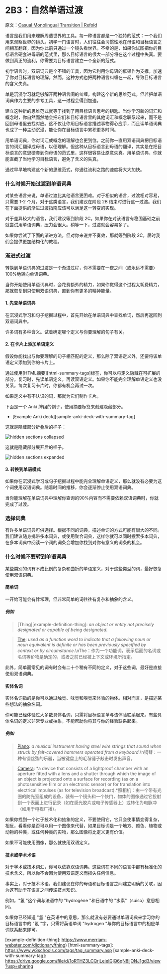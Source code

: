 # 2B3：自然单语过渡

原文：[Casual Monolingual Transition | Refold](https://refold.la/roadmap/stage-2/b/casual-monolingual-transition)

语言是我们用来理解周遭世界的工具。每一种语言都是一个独特的范式：一个我们用来观察世界的镜头。初学一门语言时，人们往往会习惯性地在母语和目标语言之间相互翻译，因为你此前只通过一个镜头看世界。不幸的是，如果你试图把你的目标语言硬套进母语的范式里，那么目标语言的很大一部分将在这个过程中失真。要做到真正的流利，你需要为目标语言建立一个全新的范式。

初学语言时，双语词典是个不错的工具，因为它利用你母语的框架作为支撑，加速了你对目标语言的理解。然而，这种方式也把两种语言纠缠在一起，导致目标语言的含义失真。

单是沉浸学习就足够解开两种语言间的纠缠，构建这个新的思维范式。但若把单语词典作为主要的参考工具，这一过程会得到加速。

建立这种新的思维范式就等于找到了用目标语言思考的钥匙。当你学习新的词汇和概念时，你自然而然地会把它们和目标语言里的其他词汇和概念联系起来，而不是回到母语里去找对应。这不仅让你用目标语言描述事物得心应手，而且读单语词典也成了一种主动沉浸，能让你在目标语言中累积更多时间。

用单语词典，你对词汇或概念的理解也会更到位。之前你一直用双语词典把目标语言的词汇翻译成母语，以便理解。但这种从目标语言到母语的翻译，其实是在把目标语言的意思硬套到你母语的范式里，这样很容易让原意失真。用单语词典，你就能直截了当地学习目标语言，避免了含义的失真。

通过早早地构建这个新的思维范式，你通往流利之路的速度将大大加快。

### 什么时候开始过渡到单语词典

对某些语言来说，单语过渡比其他语言更困难。对于相似的语言，过渡相对容易，只需要 1-2 个月。对于这类语言，我们建议在阶段 2B 结束时进行这一过渡。我们在下面提供的渐进过渡指南应该可以满足这一转变的实现。

对于差异较大的语言，我们建议等到阶段 2C。如果你在对该语言有稳固基础之前就尝试用单语词典，压力会很大。稍等一下，过渡就会容易多了。

如果你尝试了下面的渐进方法，但对你来说并不奏效，那就等到阶段 2C，届时我们会提供更加结构化的教程。

### 渐进式过渡

转换到单语词典的过渡是一个渐进过程，你不需要在一夜之间（或永远不需要）100%地转向单语词典。

当你开始使用单语词典时，会花费额外的精力，如果你觉得这个过程太耗费精力，那就恢复到只使用双语词典，直到你有更多的精神能量。

#### 1. 先查单语词典

在沉浸式学习和句子挖掘过程中，首先开始在单语词典中查找单词，然后再返回到双语词典中。

许多词有多种含义。试着确定哪个定义与你要理解的句子有关。

#### 2. 在卡片上添加单语定义

假设你能找出与你要理解的句子相匹配的定义，那么除了双语定义外，还要将该单语定义添加到你的卡片上。

通过使用[HTML摘要][html-summary-tags]标签，你可以将定义隐藏在可扩展的部分。复习时，先读单语定义，再读双语定义。如果你不能完全理解单语定义也没关系，每次复习卡片时，你都有机会再试一次。

如果定义中有不认识的词，那就为它们制作卡片。

下面是一个 Anki 牌组的例子，使用摘要标签来创建隐藏部分。

- [Example Anki deck][sample-anki-deck-with-summary-tag]

这就是隐藏部分折叠后的样子：

![hidden sections collapsed](https://refold.la/static/11aa53a0989ddb854b09d29bee7cc0ca/2ece4/hidden-sections-collapsed.png)

这就是隐藏部分展开后的样子。

![hidden sections expanded](https://refold.la/static/74c283556685ed5fde3c88740ffa125e/5b158/hidden-sections-expanded.png)

#### 3. 转换到单语模式

如果你在沉浸式学习或句子挖掘过程中能完全理解单语定义，那么就没有必要为这个词使用双语词典。随着时间的推移，你会逐渐停止使用双语词典。

当你能理解在单语词典中理解你查询的90%内容而不需要依赖双语词典时，你就完成了过渡。

### 选择词典

有许多单语词典可供选择。根据不同的词典，描述单词的方式可能有很大的不同。我们建议随身携带多本词典，或使用聚合词典，这样你就可以同时搜索多本词典，在多本词典中阅读一个词的词条会增加你找到对你有意义的词条的机会。

### 什么时候不要转到单语词典

某些类别的词有不成比例的复杂和曲折的单语定义，对于这些类型的词，最好恢复使用双语词典。

#### 简单词

一开始可能会有悖常理，但非常简单的词往往有复杂和抽象的含义。

##### 例如

> [Thing][example-definition-thing]: *an object or entity not precisely designated or capable of being designated.*

> [The](https://www.merriam-webster.com/dictionary/the): *used as a function word to indicate that a following noun or noun equivalent is definite or has been previously specified by context or by circumstance.*\nThe：作为一个功能词，表示后面的名词或名词等价物是确定的，或者之前已经被上下文或环境所指定。

此外，简单而常见的词有时会有二十个稍有不同的定义，对于这些词，最好是直接使用双语词典。

#### 实体名词

实体名词指的是你可以通过触觉、味觉和嗅觉来体验的物体。相对而言，是描述某些想法的抽象名词。

你可能已经体验过大多数具体名词，只需将目标语言单与该体验联系起来。有些具体名词的定义非常专业或抽象，不能帮助你将其与你的经验联系起来。

##### 例如

> [Piano](https://www.merriam-webster.com/dictionary/piano): *a musical instrument having steel wire strings that sound when struck by felt-covered hammers operated from a keyboard.*\n钢琴：一种有钢丝弦的乐器，当被键盘上的毛毡锤子敲击时发出声音。

> [Camera](https://www.merriam-webster.com/dictionary/camera): *a device that consists of a lightproof chamber with an aperture fitted with a lens and a shutter through which the image of an object is projected onto a surface for recording (as on a photosensitive film or an electronic sensor) or for translation into electrical impulses (as for television broadcast).*照相机：由一个带有光圈的防光室组成的设备，装有一个镜头和一个快门，物体的图像通过它投射到一个表面上进行记录（如在感光胶片或电子传感器上）或转化为电脉冲（如用于电视广播）。

如果你找到一个过于技术化和抽象的定义，不要使用它，它只会使事情变得复杂，相反，看看你是否可以用一个图像来代替，如果目标词是一个地方、颜色、植物或动物的种类，或任何种类的实物，那么图像将比定义更有价值。

如果不可能使用图像，那么就使用双语定义。

#### 技术或学术术语

对于学术或技术词汇，你可以依靠双语词典。这些词在不同的语言中都有标准化的技术含义，所以你不会因为使用双语定义而损失任何信息。

事实上，对于技术术语，我们建议在你的母语和目标语言之间建立明确的关联，因为这有助于在语言之间传递技术知识。

例如，"氢 "这个词与法语中的 "hydrogène "和日语中的 "水素"（suiso）意思相同。

如果你已经知道 "氢 "在英语中的意思，那么就没有必要通过单语词典来学习你的目标语言中的 "氢 "字，只需将英语单词 "hydrogen "与你的目标语言中的相应单词联系起来即可。

[example-definition-thing]: https://www.merriam-webster.com/dictionary/thing) [html-summary-tags]: https://www.w3schools.com/tags/tag_summary.asp [sample-anki-deck-with-summary-tag]: https://drive.google.com/file/d/1oRTHZ3LCQrjLeieIGjQ6qN8ljONJ1gd3/view?usp=sharing